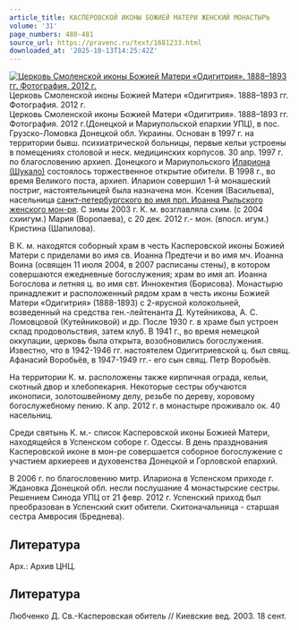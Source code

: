 ```yaml
---
article_title: КАСПЕРОВСКОЙ ИКОНЫ БОЖИЕЙ МАТЕРИ ЖЕНСКИЙ МОНАСТЫРЬ
volume: '31'
page_numbers: 480-481
source_url: https://pravenc.ru/text/1681233.html
downloaded_at: '2025-10-13T14:25:42Z'
---
```


[![Церковь Смоленской иконы Божией Матери «Одигитрия». 1888–1893 гг. Фотография. 2012 г.](https://pravenc.ru/data/2014/03/03/1234146347/i200.jpg "Кликните для увеличения картинки")](https://pravenc.ru/data/2014/03/03/1234146347/i400.jpg)Церковь Смоленской иконы Божией Матери «Одигитрия». 1888–1893 гг. Фотография. 2012 г.  
Церковь Смоленской иконы Божией Матери «Одигитрия». 1888–1893 гг. Фотография. 2012 г.(Донецкой и Мариупольской епархии УПЦ), в пос. Грузско-Ломовка Донецкой обл. Украины. Основан в 1997 г. на территории бывш. психиатрической больницы, первые кельи устроены в помещениях столовой и неск. медицинских корпусов. 30 апр. 1997 г. по благословению архиеп. Донецкого и Мариупольского [Илариона (Шукало)](<https://pravenc.ru/text/Илариона (Шукало).html>) состоялось торжественное открытие обители. В 1998 г., во время Великого поста, архиеп. Иларион совершил 1-й монашеский постриг, настоятельницей была назначена мон. Ксения (Васильева), насельница [санкт-петербургского во имя прп. Иоанна Рыльского женского мон-ря](<https://pravenc.ru/text/санкт-петербургского во имя прп  Иоанна Рыльского женского мон-ря.html>). С зимы 2003 г. К. м. возглавляла схим. (с 2004 схиигум.) Мария (Воропаева), с 20 дек. 2012 г.- мон. (впосл. игум.) Кристина (Шапилова).

В К. м. находятся соборный храм в честь Касперовской иконы Божией Матери с приделами во имя св. Иоанна Предтечи и во имя мч. Иоанна Воина (освящен 11 июля 2004, в 2007 расписаны стены), в котором совершаются ежедневные богослужения; храм во имя ап. Иоанна Богослова и летняя ц. во имя свт. Иннокентия (Борисова). Монастырю принадлежит и расположенный рядом храм в честь иконы Божией Матери «Одигитрия» (1888-1893) с 2-ярусной колокольней, возведенный на средства ген.-лейтенанта Д. Кутейникова, А. С. Ломовцовой (Кутейниковой) и др. После 1930 г. в храме был устроен склад продовольствия, затем клуб. В 1941 г., во время немецкой оккупации, церковь была открыта, возобновились богослужения. Известно, что в 1942-1946 гг. настоятелем Одигитриевской ц. был свящ. Афанасий Воробьёв, в 1947-1949 гг.- его сын свящ. Петр Воробьёв.

На территории К. м. расположены также кирпичная ограда, кельи, скотный двор и хлебопекарня. Некоторые сестры обучаются иконописи, золотошвейному делу, резьбе по дереву, хоровому богослужебному пению. К апр. 2012 г. в монастыре проживало ок. 40 насельниц.

Среди святынь К. м.- список Касперовской иконы Божией Матери, находящейся в Успенском соборе г. Одессы. В день празднования Касперовской иконе в мон-ре совершается соборное богослужение с участием архиереев и духовенства Донецкой и Горловской епархий.

В 2006 г. по благословению митр. Илариона в Успенском приходе г. Ждановка Донецкой обл. несли послушание 4 монастырские сестры. Решением Синода УПЦ от 21 февр. 2012 г. Успенский приход был преобразован в Успенский скит обители. Скитоначальница - старшая сестра Амвросия (Бреднева).

## Литература

Арх.: Архив ЦНЦ.

## Литература

Любченко Д. Св.-Касперовская обитель // Киевские вед. 2003. 18 сент.
